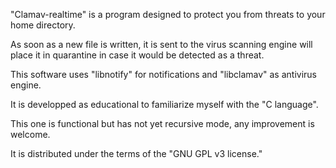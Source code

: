 
"Clamav-realtime" is a program designed to protect you from threats to your home directory.

As soon as a new file is written, it is sent to the virus scanning engine will place it in quarantine in case it would be detected as a threat.

This software uses "libnotify" for notifications and "libclamav" as antivirus engine. 

It is developped as educational to familiarize myself with the "C language".

This one is functional but has not yet recursive mode, any improvement is welcome.

It is distributed under the terms of the "GNU GPL v3 license."
